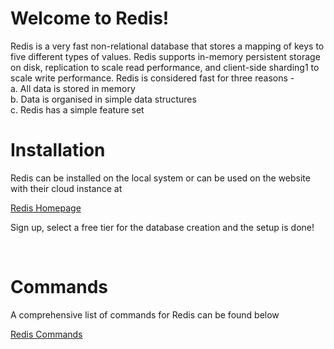 <h1>Welcome to Redis!</h1>
Redis is a very fast non-relational database that stores a mapping of keys to five different types of values. Redis supports in-memory persistent storage on disk, replication to scale read performance, and client-side sharding1 to scale write performance.
Redis is considered fast for three reasons - <br>
a. All data is stored in memory <br>
b. Data is organised in simple data structures <br>
c. Redis has a simple feature set

<br>

<h1>Installation</h1>

Redis can be installed on the local system or can be used on the website with their cloud instance at

[Redis Homepage](https://redis.com/)

Sign up, select a free tier for the database creation and the setup is done!

<br>

# Commands

A comprehensive list of commands for Redis can be found below

[Redis Commands](https://redis.io/commands/)
